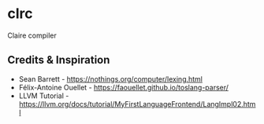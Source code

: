 # clrc

Claire compiler

## Credits & Inspiration

* Sean Barrett - https://nothings.org/computer/lexing.html
* Félix-Antoine Ouellet - https://faouellet.github.io/toslang-parser/
* LLVM Tutorial - https://llvm.org/docs/tutorial/MyFirstLanguageFrontend/LangImpl02.html
